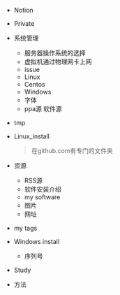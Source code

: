 + Notion
+ Private
+ 系统管理
	+ 服务器操作系统的选择
	+ 虚拟机通过物理网卡上网
	+ issue
	+ Linux
	+ Centos
	+ Windows
	+ 字体
	+ ppa源 软件源
+ tmp
+ Linux_install
	> 在github.com有专门的文件夹
+ 资源
	+ RSS源
	+ 软件安装介绍
	+ my software
	+ 图片
	+ 网址
+ my tags
+ Windows install
	+ 序列号
	
+ Study
+ 方法
